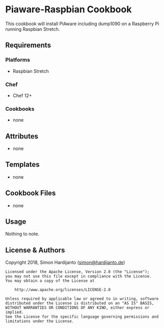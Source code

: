 # Piaware-Raspbian Cookbook

This cookbook will install PiAware including dump1090 on a Raspberry Pi running Raspbian Stretch.

## Requirements

### Platforms

- Raspbian Stretch

### Chef

- Chef 12+

### Cookbooks

- none

## Attributes

- none

## Templates

- none

## Cookbook Files

- none

## Usage

Nothing to note.

## License & Authors

Copyright 2018, Simon Hardijanto ([simon@hardijanto.de](mailto:simon@hardijanto.de))

```text
Licensed under the Apache License, Version 2.0 (the "License");
you may not use this file except in compliance with the License.
You may obtain a copy of the License at

    http://www.apache.org/licenses/LICENSE-2.0

Unless required by applicable law or agreed to in writing, software
distributed under the License is distributed on an "AS IS" BASIS,
WITHOUT WARRANTIES OR CONDITIONS OF ANY KIND, either express or implied.
See the License for the specific language governing permissions and
limitations under the License.